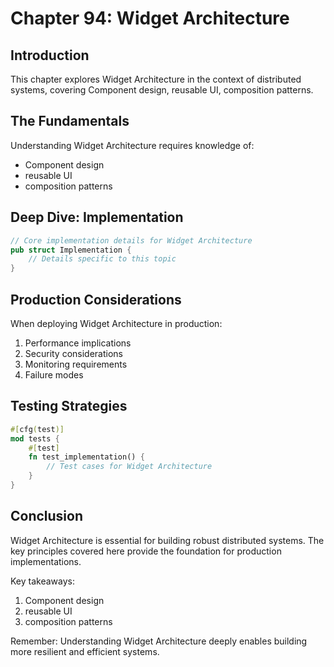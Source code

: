 # Chapter 94: Widget Architecture

## Introduction

This chapter explores Widget Architecture in the context of distributed systems, covering Component design, reusable UI, composition patterns.

## The Fundamentals

Understanding Widget Architecture requires knowledge of:
- Component design
-  reusable UI
-  composition patterns

## Deep Dive: Implementation

```rust
// Core implementation details for Widget Architecture
pub struct Implementation {
    // Details specific to this topic
}
```

## Production Considerations

When deploying Widget Architecture in production:
1. Performance implications
2. Security considerations
3. Monitoring requirements
4. Failure modes

## Testing Strategies

```rust
#[cfg(test)]
mod tests {
    #[test]
    fn test_implementation() {
        // Test cases for Widget Architecture
    }
}
```

## Conclusion

Widget Architecture is essential for building robust distributed systems. The key principles covered here provide the foundation for production implementations.

Key takeaways:
1. Component design
1.  reusable UI
1.  composition patterns

Remember: Understanding Widget Architecture deeply enables building more resilient and efficient systems.

